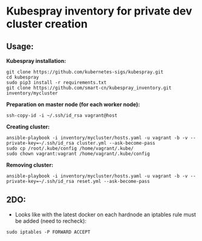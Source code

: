 # Kubespray inventory for private dev cluster creation

## Usage:

**Kubespray installation:**
```
git clone https://github.com/kubernetes-sigs/kubespray.git
cd kubespray
sudo pip3 install -r requirements.txt
git clone https://github.com/smart-cn/kubespray_inventory.git inventory/mycluster
```

**Preparation on master node (for each worker node):**
```
ssh-copy-id -i ~/.ssh/id_rsa vagrant@host
```

**Creating cluster:**
```
ansible-playbook -i inventory/mycluster/hosts.yaml -u vagrant -b -v --private-key=~/.ssh/id_rsa cluster.yml --ask-become-pass
sudo cp /root/.kube/config /home/vagrant/.kube/
sudo chown vagrant:vagrant /home/vagrant/.kube/config
```

**Removing cluster:**
```
ansible-playbook -i inventory/mycluster/hosts.yaml -u vagrant -b -v --private-key=~/.ssh/id_rsa reset.yml --ask-become-pass
```

## 2DO:
* Looks like with the latest docker on each hardnode an iptables rule must be added (need to recheck):
```
sudo iptables -P FORWARD ACCEPT 
```

